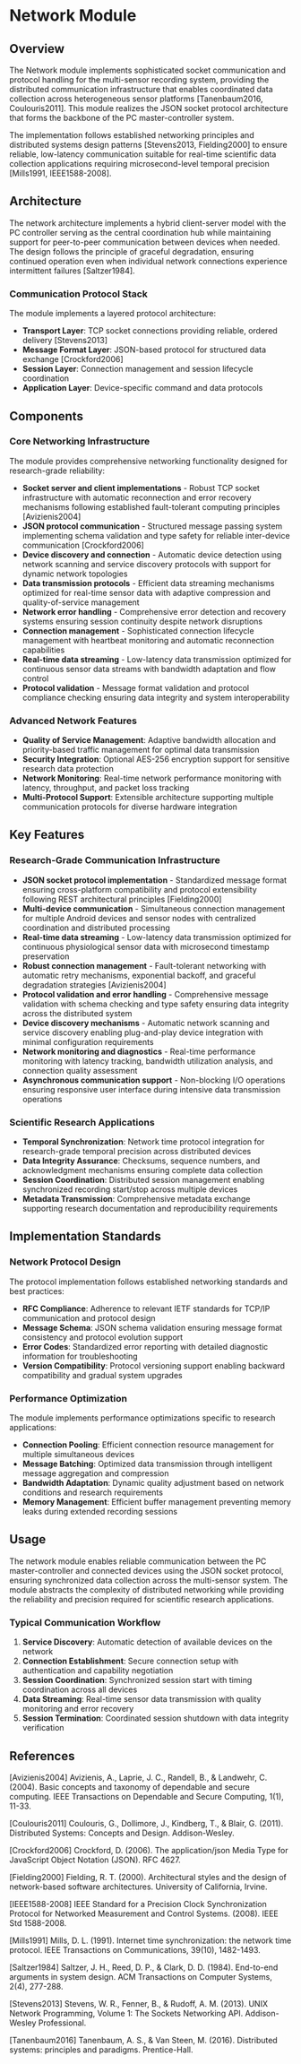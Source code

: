 # Network Module

## Overview

The Network module implements sophisticated socket communication and protocol handling for the multi-sensor recording system, providing the distributed communication infrastructure that enables coordinated data collection across heterogeneous sensor platforms [Tanenbaum2016, Coulouris2011]. This module realizes the JSON socket protocol architecture that forms the backbone of the PC master-controller system.

The implementation follows established networking principles and distributed systems design patterns [Stevens2013, Fielding2000] to ensure reliable, low-latency communication suitable for real-time scientific data collection applications requiring microsecond-level temporal precision [Mills1991, IEEE1588-2008].

## Architecture

The network architecture implements a hybrid client-server model with the PC controller serving as the central coordination hub while maintaining support for peer-to-peer communication between devices when needed. The design follows the principle of graceful degradation, ensuring continued operation even when individual network connections experience intermittent failures [Saltzer1984].

### Communication Protocol Stack

The module implements a layered protocol architecture:

- **Transport Layer**: TCP socket connections providing reliable, ordered delivery [Stevens2013]
- **Message Format Layer**: JSON-based protocol for structured data exchange [Crockford2006]
- **Session Layer**: Connection management and session lifecycle coordination
- **Application Layer**: Device-specific command and data protocols

## Components

### Core Networking Infrastructure

The module provides comprehensive networking functionality designed for research-grade reliability:

- **Socket server and client implementations** - Robust TCP socket infrastructure with automatic reconnection and error recovery mechanisms following established fault-tolerant computing principles [Avizienis2004]
- **JSON protocol communication** - Structured message passing system implementing schema validation and type safety for reliable inter-device communication [Crockford2006]
- **Device discovery and connection** - Automatic device detection using network scanning and service discovery protocols with support for dynamic network topologies
- **Data transmission protocols** - Efficient data streaming mechanisms optimized for real-time sensor data with adaptive compression and quality-of-service management
- **Network error handling** - Comprehensive error detection and recovery systems ensuring session continuity despite network disruptions
- **Connection management** - Sophisticated connection lifecycle management with heartbeat monitoring and automatic reconnection capabilities
- **Real-time data streaming** - Low-latency data transmission optimized for continuous sensor data streams with bandwidth adaptation and flow control
- **Protocol validation** - Message format validation and protocol compliance checking ensuring data integrity and system interoperability

### Advanced Network Features

- **Quality of Service Management**: Adaptive bandwidth allocation and priority-based traffic management for optimal data transmission
- **Security Integration**: Optional AES-256 encryption support for sensitive research data protection
- **Network Monitoring**: Real-time network performance monitoring with latency, throughput, and packet loss tracking
- **Multi-Protocol Support**: Extensible architecture supporting multiple communication protocols for diverse hardware integration

## Key Features

### Research-Grade Communication Infrastructure

- **JSON socket protocol implementation** - Standardized message format ensuring cross-platform compatibility and protocol extensibility following REST architectural principles [Fielding2000]
- **Multi-device communication** - Simultaneous connection management for multiple Android devices and sensor nodes with centralized coordination and distributed processing
- **Real-time data streaming** - Low-latency data transmission optimized for continuous physiological sensor data with microsecond timestamp preservation
- **Robust connection management** - Fault-tolerant networking with automatic retry mechanisms, exponential backoff, and graceful degradation strategies [Avizienis2004]
- **Protocol validation and error handling** - Comprehensive message validation with schema checking and type safety ensuring data integrity across the distributed system
- **Device discovery mechanisms** - Automatic network scanning and service discovery enabling plug-and-play device integration with minimal configuration requirements
- **Network monitoring and diagnostics** - Real-time performance monitoring with latency tracking, bandwidth utilization analysis, and connection quality assessment
- **Asynchronous communication support** - Non-blocking I/O operations ensuring responsive user interface during intensive data transmission operations

### Scientific Research Applications

- **Temporal Synchronization**: Network time protocol integration for research-grade temporal precision across distributed devices
- **Data Integrity Assurance**: Checksums, sequence numbers, and acknowledgment mechanisms ensuring complete data collection
- **Session Coordination**: Distributed session management enabling synchronized recording start/stop across multiple devices
- **Metadata Transmission**: Comprehensive metadata exchange supporting research documentation and reproducibility requirements

## Implementation Standards

### Network Protocol Design

The protocol implementation follows established networking standards and best practices:

- **RFC Compliance**: Adherence to relevant IETF standards for TCP/IP communication and protocol design
- **Message Schema**: JSON schema validation ensuring message format consistency and protocol evolution support
- **Error Codes**: Standardized error reporting with detailed diagnostic information for troubleshooting
- **Version Compatibility**: Protocol versioning support enabling backward compatibility and gradual system upgrades

### Performance Optimization

The module implements performance optimizations specific to research applications:

- **Connection Pooling**: Efficient connection resource management for multiple simultaneous devices
- **Message Batching**: Optimized data transmission through intelligent message aggregation and compression
- **Bandwidth Adaptation**: Dynamic quality adjustment based on network conditions and research requirements
- **Memory Management**: Efficient buffer management preventing memory leaks during extended recording sessions

## Usage

The network module enables reliable communication between the PC master-controller and connected devices using the JSON socket protocol, ensuring synchronized data collection across the multi-sensor system. The module abstracts the complexity of distributed networking while providing the reliability and precision required for scientific research applications.

### Typical Communication Workflow

1. **Service Discovery**: Automatic detection of available devices on the network
2. **Connection Establishment**: Secure connection setup with authentication and capability negotiation
3. **Session Coordination**: Synchronized session start with timing coordination across all devices
4. **Data Streaming**: Real-time sensor data transmission with quality monitoring and error recovery
5. **Session Termination**: Coordinated session shutdown with data integrity verification

## References

[Avizienis2004] Avizienis, A., Laprie, J. C., Randell, B., & Landwehr, C. (2004). Basic concepts and taxonomy of dependable and secure computing. IEEE Transactions on Dependable and Secure Computing, 1(1), 11-33.

[Coulouris2011] Coulouris, G., Dollimore, J., Kindberg, T., & Blair, G. (2011). Distributed Systems: Concepts and Design. Addison-Wesley.

[Crockford2006] Crockford, D. (2006). The application/json Media Type for JavaScript Object Notation (JSON). RFC 4627.

[Fielding2000] Fielding, R. T. (2000). Architectural styles and the design of network-based software architectures. University of California, Irvine.

[IEEE1588-2008] IEEE Standard for a Precision Clock Synchronization Protocol for Networked Measurement and Control Systems. (2008). IEEE Std 1588-2008.

[Mills1991] Mills, D. L. (1991). Internet time synchronization: the network time protocol. IEEE Transactions on Communications, 39(10), 1482-1493.

[Saltzer1984] Saltzer, J. H., Reed, D. P., & Clark, D. D. (1984). End-to-end arguments in system design. ACM Transactions on Computer Systems, 2(4), 277-288.

[Stevens2013] Stevens, W. R., Fenner, B., & Rudoff, A. M. (2013). UNIX Network Programming, Volume 1: The Sockets Networking API. Addison-Wesley Professional.

[Tanenbaum2016] Tanenbaum, A. S., & Van Steen, M. (2016). Distributed systems: principles and paradigms. Prentice-Hall.